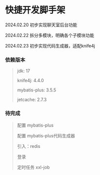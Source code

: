 # 快捷开发脚手架

2024.02.20 初步实现聊天室后台功能

2024.02.22 拆分多模块，明确各个子模块功能

2024.02.23 初步实现代码生成器，适配knife4j

### 依赖版本

> jdk: 17 
> 
> knife4j: 4.4.0
> 
> mybatis-plus: 3.5.5
> 
> jetcache: 2.7.3
> 
>

### 待完成

> 配置 mybatis-plus
> 
> 配置 mybatis-plus代码生成器
> 
> 引入：redis
> 
> 登录 
> 
> 定时任务 xxl-job